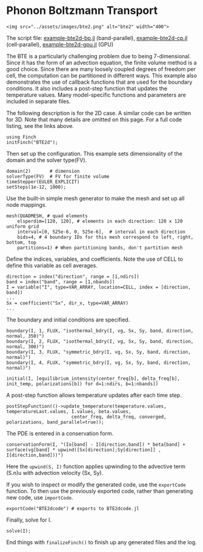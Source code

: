 # Phonon Boltzmann Transport

```@raw html
<img src="../assets/images/bte2.png" alt="bte2" width="400">
```

The script file: [example-bte2d-bp.jl](https://github.com/paralab/Finch/blob/master/src/examples/example-bte2d-bp.jl) (band-parallel), 
[example-bte2d-cp.jl](https://github.com/paralab/Finch/blob/master/src/examples/example-bte2d-cp.jl) (cell-parallel),
[example-bte2d-gpu.jl](https://github.com/paralab/Finch/blob/master/src/examples/example-bte2d-gpu.jl) (GPU)

The BTE is a particularly challenging problem due to being 7-dimensional. Since it has the form of an advection equation, the finite volume method is a good choice. Since there are many loosely coupled degrees of freedom per cell, the computation can be partitioned in different ways. This example also demonstrates the use of callback functions that are used for the boundary conditions. It also includes a post-step function that updates the temperature values. Many model-specific functions and parameters are included in separate files.

The following description is for the 2D case. A similar code can be written for 3D. Note that many details are omitted on this page. For a full code listing, see the links above. 
```
using Finch
initFinch("BTE2d");
```
Then set up the configuration. This example sets dimensionality of the domain and the solver type(FV).
```
domain(2) 		# dimension
solverType(FV)	# FV for finite volume
timeStepper(EULER_EXPLICIT)
setSteps(1e-12, 1000);
```
Use the built-in simple mesh generator to make the mesh and set up all node mappings.
```
mesh(QUADMESH, # quad elements
    elsperdim=[120, 120], # elements in each direction: 120 x 120 uniform grid
    interval=[0, 525e-6, 0, 525e-6],  # interval in each direction
    bids=4, # 4 boundary IDs for this mesh correspond to left, right, bottom, top
    partitions=1) # When partitioning bands, don't partition mesh
```
Define the indices, variables, and coefficients. Note the use of CELL to define this variable as cell averages.
```
direction = index("direction", range = [1,ndirs])
band = index("band", range = [1,nbands])
I = variable("I", type=VAR_ARRAY, location=CELL, index = [direction, band])
...
Sx = coefficient("Sx", dir_x, type=VAR_ARRAY)
...
```
The boundary  and initial conditions are specified.
```
boundary(I, 1, FLUX, "isothermal_bdry(I, vg, Sx, Sy, band, direction, normal, 350)")
boundary(I, 2, FLUX, "isothermal_bdry(I, vg, Sx, Sy, band, direction, normal, 300)")
boundary(I, 3, FLUX, "symmetric_bdry(I, vg, Sx, Sy, band, direction, normal)")
boundary(I, 4, FLUX, "symmetric_bdry(I, vg, Sx, Sy, band, direction, normal)")

initial(I, [equilibrium_intensity(center_freq[b], delta_freq[b], init_temp, polarizations[b]) for d=1:ndirs, b=1:nbands])
```
A post-step function allows temperature updates after each time step.
```
postStepFunction(()->update_temperature(temperature.values, temperatureLast.values, I.values, beta.values, 
                        center_freq, delta_freq, converged, polarizations, band_parallel=true));
```
The PDE is entered in a conservation form.
```
conservationForm(I, "(Io[band] - I[direction,band]) * beta[band] + surface(vg[band] * upwind([Sx[direction];Sy[direction]] , I[direction,band]))")

```
Here the `upwind(S, I)` function applies upwinding to the advective term (S.n)u with advection velocity (Sx, Sy).

If you wish to inspect or modify the generated code, use the `exportCode` function. To then use the previously exported code, rather than generating new code, use `importCode`.
```
exportCode("BTE2dcode") # exports to BTE2dcode.jl
```
Finally, solve for I.
```
solve(I);
```
End things with `finalizeFinch()` to finish up any generated files and the log.